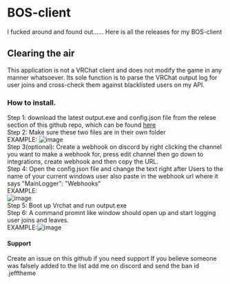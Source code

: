 # BOS-client
I fucked around and found out......
Here is all the releases for my BOS-client

## Clearing the air
This application is not a VRChat client and does not modify the game in any manner whatsoever. Its sole function is to parse the VRChat output log for user joins and cross-check them against blacklisted users on my API.
### How to install.
Step 1: download the latest output.exe and config.json file from the relese section of this github repo, which can be found [here](https://github.com/Jeffthemee/BOS-client/releases)<br> 
Step 2: Make sure these two files are in their own folder <br> 
EXAMPLE: ![image](https://github.com/Jeffthemee/BOS-client/assets/57741393/77fb0582-e1fa-4b90-9e4e-4b1dd94c9487) <br>
Step 3(optional): Create a webhook on discord by right clicking the channel you want to make a webhook for, press edit channel then go down to integrations, create webhook and then copy the URL. <br>
Step 4: Open the config.json file and change the text right after Users to the name of your current windows user also paste in the webhook url where it says "MainLogger": "Webhooks" <br>
EXAMPLE: <br> ![image](https://github.com/Jeffthemee/BOS-client/assets/57741393/e59bc83d-b1f8-4597-bd90-c115c5539cfd) <br>
Step 5: Boot up Vrchat and run output.exe <br>
Step 6: A command promnt like window should open up and start logging user joins and leaves. <br>
EXAMPLE:![image](https://github.com/Jeffthemee/BOS-client/assets/57741393/45ef0f4e-ceab-40e3-b3eb-3294a5b464cf) <br>

#### Support
Create an issue on this github if you need support
If you believe someone was falsely added to the list add me on discord and send the ban id .jefftheme
